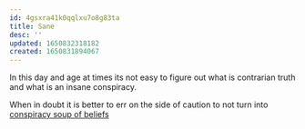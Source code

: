 ```yaml
---
id: 4gsxra41k0qqlxu7o8g83ta
title: Sane
desc: ''
updated: 1650832318182
created: 1650831894067
---
```


In this day and age at times its not easy to figure out what is contrarian truth and what is an insane conspiracy. 

When in doubt it is better to err on the side of caution to not turn into [conspiracy soup of beliefs](https://youtu.be/Sk-_1UBskPw?t=732)

